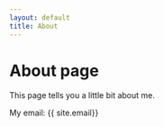 ```yaml
---
layout: default
title: About
---
```

# About page

This page tells you a little bit about me.

My email: 
{{ site.email}}